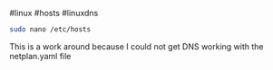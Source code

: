 
#linux #hosts #linuxdns 

```bash
sudo nano /etc/hosts
```

This is a work around because I could not get DNS working with the netplan.yaml file